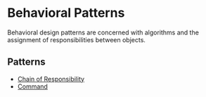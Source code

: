 # Behavioral Patterns

Behavioral design patterns are concerned with algorithms and the assignment of responsibilities between objects.

## Patterns

- [Chain of Responsibility](chain_responsibility/README.md)
- [Command](command/README.md)

